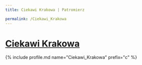 ```yaml
---
title: Ciekawi Krakowa | Patromierz

permalink: /Ciekawi_Krakowa
---
```


# [Ciekawi Krakowa](https://patronite.pl/Ciekawi_Krakowa)

{% include profile.md name="Ciekawi_Krakowa" prefix="c" %}
